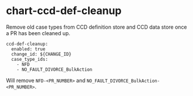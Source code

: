 # chart-ccd-def-cleanup

Remove old case types from CCD definition store and CCD data store once a PR has been cleaned up.

```
ccd-def-cleanup:
  enabled: true
  change_id: ${CHANGE_ID}
  case_type_ids:
    - NFD
    - NO_FAULT_DIVORCE_BulkAction
```

Will remove `NFD-<PR_NUMBER>` and `NO_FAULT_DIVORCE_BulkAction-<PR_NUMBER>`.
